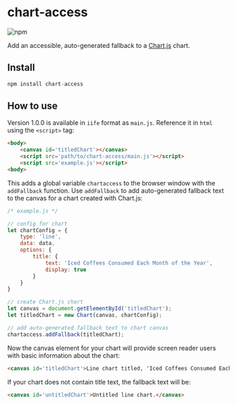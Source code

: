 # chart-access
![npm](https://img.shields.io/npm/v/chart-access)

Add an accessible, auto-generated fallback to a [Chart.js](https://github.com/chartjs/Chart.js) chart.

## Install

```javascript
npm install chart-access
```

## How to use

Version 1.0.0 is available in ```iife``` format as ```main.js```. Reference it in ```html``` using the ```<script>``` tag:

```html
<body>
    <canvas id='titledChart'></canvas>
    <script src='path/to/chart-access/main.js'></script>
    <script src='example.js'></script>
<body>
```

This adds a global variable ```chartaccess``` to the browser window with the ```addFallback``` function. Use ```addFallback``` to add auto-generated fallback text to the canvas for a chart created with Chart.js:

```javascript
/* example.js */

// config for chart
let chartConfig = {
    type: 'line',
    data: data,
    options: {
        title: {
            text: 'Iced Coffees Consumed Each Month of the Year',
            display: true
        }
    }
}

// create Chart.js chart
let canvas = document.getElementById('titledChart');
let titledChart = new Chart(canvas, chartConfig);

// add auto-generated fallback text to chart canvas
chartaccess.addFallback(titledChart);
```

Now the canvas element for your chart will provide screen reader users with basic information about the chart:

```html
<canvas id='titledChart'>Line chart titled, 'Iced Coffees Consumed Each Month of the Year'.</canvas>
```

If your chart does not contain title text, the fallback text will be:

```html
<canvas id='untitledChart'>Untitled line chart.</canvas>
```

